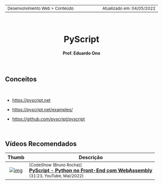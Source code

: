 <table>
<tr>
<td align="left" width="8000">
  <small>Desenvolvimento Web > Conteúdo</small>
</td>
<td align="right">
  <small>Atualizado&nbsp;em:&nbsp;04/05/2022</small>
</td>
</tr>
</table>

<br>

<h1 align="center">
PyScript
</h1>
<h4 align="center">
Prof. Eduardo Ono
</h4>

<br>

## Conceitos

<br>

* https://pyscript.net

* https://pyscript.net/examples/

* https://github.com/pyscript/pyscript

<br>

## Vídeos Recomendados

| Thumb | Descrição |
| :-: | --- |
| [![img](https://img.youtube.com/vi/Mj47se4FOPk/default.jpg)](https://www.youtube.com/watch?v=Mj47se4FOPk) | <sup>[CodeShow (Bruno Rocha)]</sup><br>[__PyScript - Python no Front-End com WebAssembly__](https://www.youtube.com/watch?v=Mj47se4FOPk)<br><sub>(31:23, YouTube, Mai/2022)</sub>

<br>
